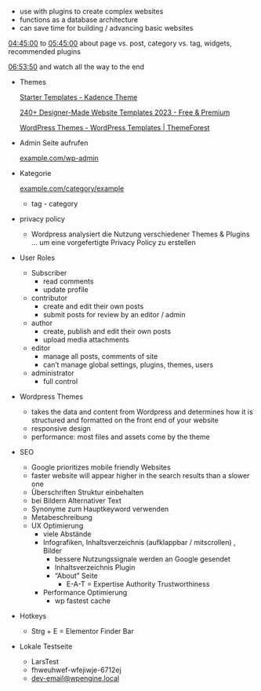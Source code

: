 - use with plugins to create complex websites
- functions as a database architecture
- can save time for building / advancing basic websites

[04:45:00](https://www.youtube.com/watch?v=09gj5gM4V98&t=17100s) to [05:45:00](https://www.youtube.com/watch?v=09gj5gM4V98&t=20700s) about page vs. post, category vs. tag, widgets, recommended plugins

[06:53:50](https://www.youtube.com/watch?v=09gj5gM4V98&t=24830s) and watch all the way to the end

- Themes
    
    [Starter Templates - Kadence Theme](https://www.kadencewp.com/kadence-theme/starter-templates/)
    
    [240+ Designer-Made Website Templates 2023 - Free & Premium](https://wpastra.com/website-templates/?type=free)
    
    [WordPress Themes - WordPress Templates | ThemeForest](https://themeforest.net/category/wordpress)
    
- Admin Seite aufrufen
    
    [example.com/wp-admin](http://example.com/wp-admin)
    
- Kategorie
    
    [example.com/category/example](http://example.com/category/example)
    
    - tag - category
- privacy policy
    
    - Wordpress analysiert die Nutzung verschiedener Themes & Plugins … um eine vorgefertigte Privacy Policy zu erstellen
- User Roles
    
    - Subscriber
        - read comments
        - update profile
    - contributor
        - create and edit their own posts
        - submit posts for review by an editor / admin
    - author
        - create, publish and edit their own posts
        - upload media attachments
    - editor
        - manage all posts, comments of site
        - can’t manage global settings, plugins, themes, users
    - administrator
        - full control
- Wordpress Themes
    
    - takes the data and content from Wordpress and determines how it is structured and formatted on the front end of your website
    - responsive design
    - performance: most files and assets come by the theme
- SEO
    
    - Google prioritizes mobile friendly Websites
    - faster website will appear higher in the search results than a slower one
    - Überschriften Struktur einbehalten
    - bei Bildern Alternativer Text
    - Synonyme zum Hauptkeyword verwenden
    - Metabeschreibung
    - UX Optimierung
        - viele Abstände
        - Infografiken, Inhaltsverzeichnis (aufklappbar / mitscrollen) , Bilder
            - bessere Nutzungssignale werden an Google gesendet
            - Inhaltsverzeichnis Plugin
            - “About” Seite
                - E-A-T = Expertise Authority Trustworthiness
        - Performance Optimierung
            - wp fastest cache
- Hotkeys
    
    - Strg + E = Elementor Finder Bar
- Lokale Testseite
    
    - LarsTest
    - fhweuhwef-wfejiwje-6712ej
    - dev-email@wpengine.local